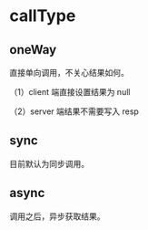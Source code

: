 # callType

## oneWay

直接单向调用，不关心结果如何。

（1）client 端直接设置结果为 null

（2）server 端结果不需要写入 resp

## sync

目前默认为同步调用。

## async

调用之后，异步获取结果。

